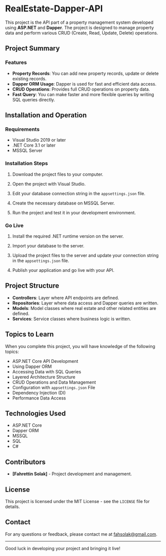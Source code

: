# RealEstate-Dapper-API

This project is the API part of a property management system developed using **ASP.NET** and **Dapper**. The project is designed to manage property data and perform various CRUD (Create, Read, Update, Delete) operations.

## Project Summary

### Features
- **Property Records**: You can add new property records, update or delete existing records.
- **Dapper ORM Usage**: Dapper is used for fast and efficient data access.
- **CRUD Operations**: Provides full CRUD operations on property data.
- **Fast Query**: You can make faster and more flexible queries by writing SQL queries directly.

## Installation and Operation

### Requirements
- Visual Studio 2019 or later
- .NET Core 3.1 or later
- MSSQL Server

### Installation Steps
1. Download the project files to your computer.
2. Open the project with Visual Studio.

3. Edit your database connection string in the `appsettings.json` file.

4. Create the necessary database on MSSQL Server.

5. Run the project and test it in your development environment.

### Go Live
1. Install the required .NET runtime version on the server.

2. Import your database to the server.

3. Upload the project files to the server and update your connection string in the `appsettings.json` file.

4. Publish your application and go live with your API.

## Project Structure

- **Controllers**: Layer where API endpoints are defined.
- **Repositories**: Layer where data access and Dapper queries are written.
- **Models**: Model classes where real estate and other related entities are defined.
- **Services**: Service classes where business logic is written.

## Topics to Learn

When you complete this project, you will have knowledge of the following topics:
- ASP.NET Core API Development
- Using Dapper ORM
- Accessing Data with SQL Queries
- Layered Architecture Structure
- CRUD Operations and Data Management
- Configuration with `appsettings.json` File
- Dependency Injection (DI)
- Performance Data Access

## Technologies Used
- ASP.NET Core
- Dapper ORM
- MSSQL
- SQL
- C#

## Contributors
- **[Fahrettin Solak]** - Project development and management.

## License
This project is licensed under the MIT License - see the `LICENSE` file for details.

## Contact
For any questions or feedback, please contact me at [fahsolak@gmail.com](mailto:fahsolak@gmail.com).

---

Good luck in developing your project and bringing it live!
